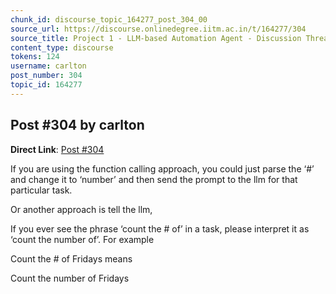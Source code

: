 ```yaml
---
chunk_id: discourse_topic_164277_post_304_00
source_url: https://discourse.onlinedegree.iitm.ac.in/t/164277/304
source_title: Project 1 - LLM-based Automation Agent - Discussion Thread [TDS Jan 2025]
content_type: discourse
tokens: 124
username: carlton
post_number: 304
topic_id: 164277
---
```


## Post #304 by carlton

**Direct Link**: [Post #304](https://discourse.onlinedegree.iitm.ac.in/t/164277/304)

If you are using the function calling approach, you could just parse the ‘#’ and change it to ‘number’ and then send the prompt to the llm for that particular task.

Or another approach is tell the llm,

If you ever see the phrase ‘count the # of’ in a task, please interpret it as ‘count the number of’. For example

Count the # of Fridays means

Count the number of Fridays
